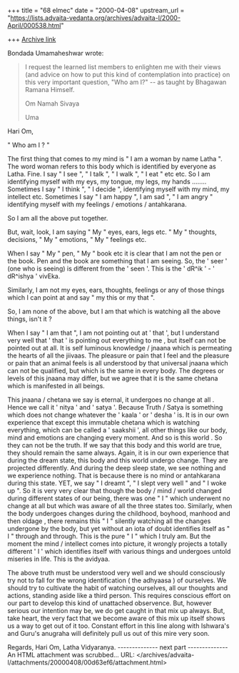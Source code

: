 +++
title = "68 elmec"
date = "2000-04-08"
upstream_url = "https://lists.advaita-vedanta.org/archives/advaita-l/2000-April/000538.html"

+++
[Archive link](https://lists.advaita-vedanta.org/archives/advaita-l/2000-April/000538.html)



Bondada Umamaheshwar wrote:

> I request the learned list members to enlighten me with their views (and
> advice on how to put this kind of contemplation into practice) on this very
> important question, "Who am I?" -- as taught by Bhagawan Ramana Himself.
>
> Om Namah Sivaya
>
> Uma
>

Hari Om,

" Who am I ? "

The first thing that comes to my mind is " I am a woman by name Latha ".
The word woman refers to this body which is identified by everyone as Latha.
Fine. I say " I see ",  " I talk ", " I walk ", " I eat " etc etc. So I am
identifying myself with my eys, my tongue, my legs, my hands ........
Sometimes I say " I think ", " I decide ", identifying myself with my mind, my
intellect etc.
Sometimes I say " I am happy ", I am sad ", " I am angry " identifying myself
with my feelings / emotions / antahkarana.

So I am all the above put together.

But, wait, look, I am saying " My " eyes, ears, legs etc. " My " thoughts,
decisions, " My " emotions, " My " feelings etc.

When I say " My " pen, " My " book etc it is clear that I am not the pen or the
book. Pen and the book are something that I am seeing. So, the ' seer ' (one
who is seeing) is different from the ' seen '. This is the ' dR^ik ' - '
dR^ishya ' vivEka.

Similarly, I am not my eyes, ears, thoughts, feelings or any of those things
which I can point at and say " my this or my that ".

So, I am none of the above, but I am that which is watching all the above
things, isn't it ?

When I say " I am that ", I am not pointing out at ' that ', but I understand
very well that ' that ' is pointing out everything to me , but itself can not
be pointed out at all.  It is self luminous knowledge / jnaana which is
permeating the hearts of all the jiivaas.
The pleasure or pain that I feel and the pleasure or pain that an animal feels
is all understood by that universal jnaana which can not be qualified, but
which is the same in every body. The degrees or levels of this jnaana may
differ, but we agree that it is the same chetana which is manifested in all
beings.

This jnaana / chetana we say is eternal, it undergoes no change at all . Hence
we call it ' nitya ' and ' satya '. Because Truth / Satya is something which
does not change whatever the ' kaala ' or ' desha ' is. It is in our own
experience that except this immutable chetana which is watching everything,
which can be called a ' saakshii ', all other things like our body, mind and
emotions are changing every moment. And so is this world . So they can not be
the truth. If we say that this body and this world are true, they should remain
the same always. Again, it is in our own experience that during the dream
state, this body and this world undergo change. They are projected differently.
And during the deep sleep state, we see nothing and we experience nothing. That
is because there is no mind or antahkarana during this state. YET, we say " I
dreamt ", " I slept very well " and " I woke up ". So it is very very clear
that though the body / mind / world changed during different states of our
being, there was one " I " which underwent no change at all but which was aware
of all the three states too. Similarly, when the body undergoes changes during
the childhood, boyhood, manhood and then oldage , there remains this " I "
silently watching all the changes undergone by the body, but yet without an
iota of doubt identifies itself as " I " through and through. This is the pure
" I " which I truly am. But the moment the mind / intellect comes into picture,
it wrongly projects a totally different ' I ' which  identifies itself with
various things and undergoes untold miseries in life. This is the avidyaa.

The above truth must be understood very well and we should consciously try not
to fall for the wrong identification ( the adhyaasa ) of ourselves. We should
try to cultivate the habit of watching ourselves, all our thoughts and actions,
standing aside  like a third person. This requires conscious effort on our part
to develop this kind of unattached observence. But, however serious our
intention may be, we do get caught in that mix up always. But, take heart, the
very fact that we become aware of this mix up itself shows us a way to get out
of it too. Constant effort in this line along with Ishwara's and Guru's
anugraha will definitely pull us out of this mire very soon.

Regards,
Hari Om,
Latha Vidyaranya.
-------------- next part --------------
An HTML attachment was scrubbed...
URL: </archives/advaita-l/attachments/20000408/00d63ef6/attachment.html>

